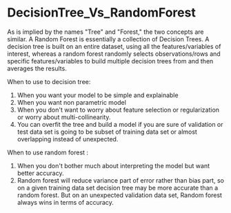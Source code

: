 # DecisionTree_Vs_RandomForest
As is implied by the names "Tree" and "Forest," the two concepts are similar. A Random Forest is essentially a collection of Decision Trees. A decision tree is built on an entire dataset, using all the features/variables of interest, whereas a random forest randomly selects observations/rows and specific features/variables to build multiple decision trees from and then averages the results.

When to use to decision tree:

1) When you want your model to be simple and explainable
2) When you want non parametric model
3) When you don't want to worry about feature selection or regularization or worry about multi-collinearity.
4) You can overfit the tree and build a model if you are sure of validation or test data set is going to be subset of training data set or    almost overlapping instead of unexpected.

When to use random forest :  

1) When you don't bother much about interpreting the model but want better accuracy.
2) Random forest will reduce variance part of error rather than bias part, so on a given training data set decision tree may be more          accurate than a random forest. But on an unexpected validation data set, Random forest always wins in terms of accuracy.

